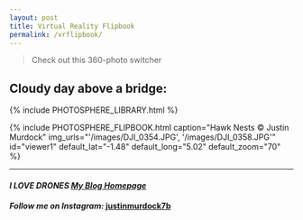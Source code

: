 ```yaml
---
layout: post
title: Virtual Reality Flipbook
permalink: /vrflipbook/
---
```


> Check out this 360-photo switcher

## Cloudy day above a bridge:

{% include PHOTOSPHERE_LIBRARY.html %}

{% include PHOTOSPHERE_FLIPBOOK.html caption="Hawk Nests © Justin Murdock" img_urls="'/images/DJI_0354.JPG', '/images/DJI_0358.JPG'" id="viewer1" default_lat="-1.48" default_long="5.02" default_zoom="70" %}

___


#### _**I LOVE DRONES [My Blog Homepage](/)**_
#### _Follow me on Instagram:_ [**justinmurdock7b**](https://www.instagram.com/justinmurdock7b/?hl=en)
